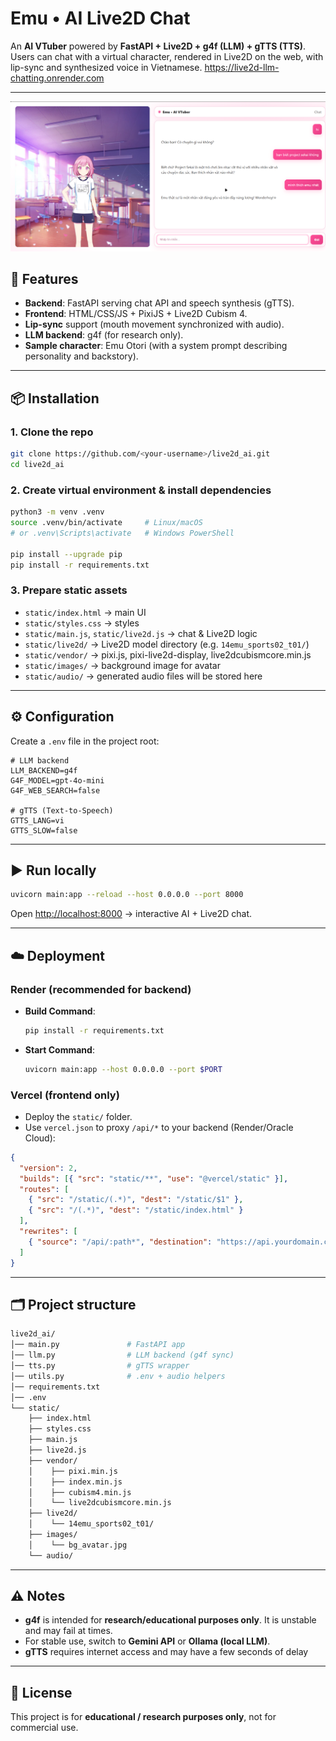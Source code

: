 # Emu • AI Live2D Chat

An **AI VTuber** powered by **FastAPI + Live2D + g4f (LLM) + gTTS (TTS)**.  
Users can chat with a virtual character, rendered in Live2D on the web, with lip-sync and synthesized voice in Vietnamese.
<https://live2d-llm-chatting.onrender.com>

---
![Preview](static/images/preview.png)
## 🚀 Features

- **Backend**: FastAPI serving chat API and speech synthesis (gTTS).
- **Frontend**: HTML/CSS/JS + PixiJS + Live2D Cubism 4.
- **Lip-sync** support (mouth movement synchronized with audio).
- **LLM backend**: g4f (for research only).
- **Sample character**: Emu Otori (with a system prompt describing personality and backstory).

---

## 📦 Installation

### 1. Clone the repo
```bash
git clone https://github.com/<your-username>/live2d_ai.git
cd live2d_ai
````

### 2. Create virtual environment & install dependencies

```bash
python3 -m venv .venv
source .venv/bin/activate     # Linux/macOS
# or .venv\Scripts\activate   # Windows PowerShell

pip install --upgrade pip
pip install -r requirements.txt
```

### 3. Prepare static assets

* `static/index.html` → main UI
* `static/styles.css` → styles
* `static/main.js`, `static/live2d.js` → chat & Live2D logic
* `static/live2d/` → Live2D model directory (e.g. `14emu_sports02_t01/`)
* `static/vendor/` → pixi.js, pixi-live2d-display, live2dcubismcore.min.js
* `static/images/` → background image for avatar
* `static/audio/` → generated audio files will be stored here

---

## ⚙️ Configuration

Create a `.env` file in the project root:

```env
# LLM backend
LLM_BACKEND=g4f
G4F_MODEL=gpt-4o-mini
G4F_WEB_SEARCH=false

# gTTS (Text-to-Speech)
GTTS_LANG=vi
GTTS_SLOW=false
```

---

## ▶️ Run locally

```bash
uvicorn main:app --reload --host 0.0.0.0 --port 8000
```

Open [http://localhost:8000](http://localhost:8000) → interactive AI + Live2D chat.

---

## ☁️ Deployment

### Render (recommended for backend)

* **Build Command**:

  ```bash
  pip install -r requirements.txt
  ```
* **Start Command**:

  ```bash
  uvicorn main:app --host 0.0.0.0 --port $PORT
  ```

### Vercel (frontend only)

* Deploy the `static/` folder.
* Use `vercel.json` to proxy `/api/*` to your backend (Render/Oracle Cloud):

```json
{
  "version": 2,
  "builds": [{ "src": "static/**", "use": "@vercel/static" }],
  "routes": [
    { "src": "/static/(.*)", "dest": "/static/$1" },
    { "src": "/(.*)", "dest": "/static/index.html" }
  ],
  "rewrites": [
    { "source": "/api/:path*", "destination": "https://api.yourdomain.com/api/:path*" }
  ]
}
```

---

## 🗂 Project structure

```bash
live2d_ai/
│── main.py               # FastAPI app
│── llm.py                # LLM backend (g4f sync)
│── tts.py                # gTTS wrapper
│── utils.py              # .env + audio helpers
│── requirements.txt
│── .env
└── static/
    ├── index.html
    ├── styles.css
    ├── main.js
    ├── live2d.js
    ├── vendor/
    │    ├── pixi.min.js
    │    ├── index.min.js
    │    ├── cubism4.min.js
    │    └── live2dcubismcore.min.js
    ├── live2d/
    │    └── 14emu_sports02_t01/
    ├── images/
    │    └── bg_avatar.jpg
    └── audio/
```

---

## ⚠️ Notes

* **g4f** is intended for **research/educational purposes only**. It is unstable and may fail at times.
* For stable use, switch to **Gemini API** or **Ollama (local LLM)**.
* **gTTS** requires internet access and may have a few seconds of delay

---

## 📜 License

This project is for **educational / research purposes only**, not for commercial use.



